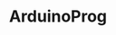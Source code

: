 ---
title: ArduinoProg
emoji: ⚗️
colorFrom: gray
colorTo: gray
sdk: gradio
sdk_version: 3.11.0
python_version: 3.8.5
app_file: app.py
license: mit
---